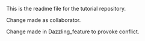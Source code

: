 This is the readme file for the tutorial repository.
<!--Change added in dazzling_feature branch.-->
<html>
	<head>
		<title>
			Main Page
		</title>
	</head>
	<body>
		<p>Change made as collaborator.</p>
		<p>Change made in Dazzling_feature to provoke conflict.</p>
	</body>
</html>